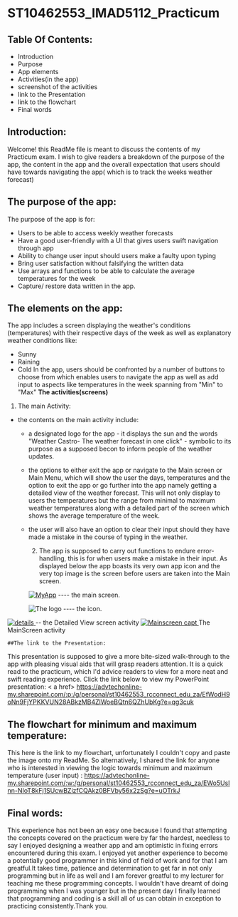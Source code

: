# ST10462553_IMAD5112_Practicum

## Table Of Contents:
* Introduction
* Purpose
* App elements
* Activities(in the app)
* screenshot of the activities
* link to the Presentation
* link to the flowchart
* Final words
## Introduction:
Welcome! this ReadMe file is meant to discuss the contents of my Practicum exam. I wish to give readers a breakdown of the purpose of the app, the content in the app and the overall expectation that users should have towards navigating the app( which is to track the weeks weather forecast)

## The purpose of the app:
The purpose of the app is for:
* Users to be able to access weekly weather forecasts
* Have a good user-friendly with a UI that gives users swift navigation through app
* Ability to change user input should users make a faulty upon typing
* Bring user satisfaction without falsifying the written data
* Use arrays and functions to be able to calculate the average temperatures for the week
* Capture/ restore data written in the app.


## The elements on the app:
The app includes a screen displaying the weather's conditions (temperatures) with their respective days of the week as well as explanatory weather conditions like: 
* Sunny
*  Raining
*   Cold
In the app, users should be confronted by a number of buttons to choose from which enables users to navigate the app as well as add input to aspects like temperatures in the week spanning from "Min" to "Max"
**The activities(screens)**
1. The main Activity:
- the contents on the main activity include:
  - a designated logo for the app - it displays the sun and the words "Weather Castro- The weather forecast in one click" - symbolic to its purpose as a supposed becon to inform people of the weather updates.
  - the options to either exit the app or navigate to the Main screen or Main Menu, which will show the user the days, temperatures and the option to exit the app or go further into the app namely getting a detailed view of the weather forecast. This will not only display to users the temperatures but the range from minimal to maximum weather temperatures along with a detailed part of the screen which shows the average temperature of the week.
  - the user will also have an option to clear their input should they have made a mistake in the course of typing in the weather.
 
    2. The app is supposed to carry out functions to endure error- handling, this is for when users make a mistake in their input.
   As displayed below the app boasts its very own app icon and the very top image is the screen before users are taken into the Main screen.
    
    <a href>![MyApp](https://github.com/ST10462553/ST10462553_IMAD5112_Practicum/assets/167323821/83d79240-469f-48a8-8848-4679906ddf6d)</a> ---- the main screen.
 
    
    <a> ![The logo](https://github.com/ST10462553/ST10462553_IMAD5112_Practicum/assets/167323821/397fea22-2be0-4472-9c0f-c1999371f769) </a> ---- the icon.


<a href> ![details](https://github.com/ST10462553/ST10462553_IMAD5112_Practicum/assets/167323821/5c921628-f558-49b3-8691-cbf0869fc0d7) </a> -- the Detailed View screen activity
<a href> ![Mainscreen capt](https://github.com/ST10462553/ST10462553_IMAD5112_Practicum/assets/167323821/3df61668-5407-415f-ab3b-884b424661e5) </a> The MainScreen activity



    ##The link to the Presentation:
This presentation is supposed to give a more bite-sized walk-through to the app with pleasing visual aids that will grasp readers attention. It is a quick read to the practicum, which I'd advice readers to view for a more neat and swift reading experience. Click the link below to view my PowerPoint presentation: 
< a href> https://advtechonline-my.sharepoint.com/:p:/g/personal/st10462553_rcconnect_edu_za/EfWodH9oNn9FjYPKKVUN28ABkzMB4ZlWoeBQtn6QZhUbKg?e=qg3cuk </a>


## The flowchart for minimum and maximum temperature:

This here is the link to my flowchart, unfortunately I couldn't copy and paste the image onto my ReadMe. So alternatively, I shared the link for anyone who is interested in viewing the logic towards minimum and maximum temperature (user input) :
<a href> https://advtechonline-my.sharepoint.com/:w:/g/personal/st10462553_rcconnect_edu_za/EWo5UsInn-NIoT8kFj1SUcwBZizfCQAkz0BFVby56x2zSg?e=uOTrkJ </a>

## Final words: 
This experience has not been an easy one because I found that attempting the concepts covered on the practicum were by far the hardest, needless to say I enjoyed designing a weather app and am optimistic in fixing errors encountered during this exam. I enjoyed yet another experience to become a potentially good programmer in this kind of field of work and for that I am greatful.It takes time, patience and determination to get far in not only programming but in life as well and I am forever greatful to my lecturer for teaching me these programming concepts. I wouldn't have dreamt of doing programming when I was younger but in the present day I finally learned that programming and coding is a skill all of us can obtain in exception to practicing consistently.Thank you.
